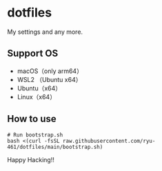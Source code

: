 # dotfiles

My settings and any more.

## Support OS

- macOS（only arm64）
- WSL2 （Ubuntu x64）
- Ubuntu（x64）
- Linux（x64）

## How to use

```shell
# Run bootstrap.sh
bash <(curl -fsSL raw.githubusercontent.com/ryu-461/dotfiles/main/bootstrap.sh)
```

Happy Hacking!!
